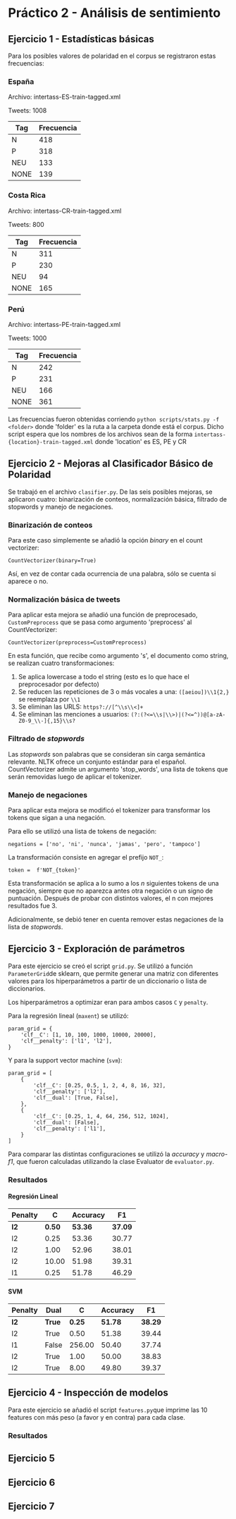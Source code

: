 # Práctico 2 - Análisis de sentimiento

## Ejercicio 1 - Estadísticas básicas

Para los posibles valores de polaridad en el corpus se registraron estas frecuencias:

### España
Archivo: intertass-ES-train-tagged.xml

Tweets: 1008

|Tag|Frecuencia|
|--|--|
|N|418|
|P|318|
|NEU|133|
|NONE|139|

### Costa Rica
Archivo: intertass-CR-train-tagged.xml

Tweets: 800

|Tag|Frecuencia|
|--|--|
|N|311|
|P|230|
|NEU|94|
|NONE|165|

### Perú
Archivo: intertass-PE-train-tagged.xml

Tweets: 1000 

|Tag|Frecuencia|
|--|--|
|N|242|
|P|231|
|NEU|166|
|NONE|361|

Las frecuencias fueron obtenidas corriendo ```python scripts/stats.py -f <folder>``` donde 'folder' es la ruta a la carpeta donde está el corpus. Dicho script espera que los nombres de los archivos sean de la forma ```intertass-{location}-train-tagged.xml``` donde 'location' es ES, PE y CR

## Ejercicio 2 - Mejoras al Clasificador Básico de Polaridad

Se trabajó en el archivo ```clasifier.py```.
De las seis posibles mejoras, se aplicaron cuatro: binarización de conteos, normalización básica, filtrado de stopwords y manejo de negaciones.

### Binarización de conteos

Para este caso simplemente se añadió la opción *binary* en el count vectorizer:

```CountVectorizer(binary=True)```

Así, en vez de contar cada ocurrencia de una palabra, sólo se cuenta si aparece o no.

### Normalización básica de tweets

Para aplicar esta mejora se añadió una función de preprocesado, ```CustomPreprocess``` que se pasa como argumento 'preprocess' al CountVectorizer:

```CountVectorizer(preprocess=CustomPreprocess)```

En esta función, que recibe como argumento 's', el documento como string, se realizan cuatro transformaciones:

1. Se aplica lowercase a todo el string (esto es lo que hace el preprocesador por defecto)
2. Se reducen las repeticiones de 3 o más vocales a una: ```([aeiou])\\1{2,}``` se reemplaza por ```\\1```
3. Se eliminan las URLS: ```https?://[^\\s\\<]+```
4. Se eliminan las menciones a usuarios: ```(?:(?<=\\s|\\>)|(?<=^))@[a-zA-Z0-9_\\-]{,15}\\s?```

### Filtrado de *stopwords*

Las *stopwords* son palabras que se consideran sin carga semántica relevante. NLTK ofrece un conjunto estándar para el español.
CountVectorizer admite un argumento 'stop_words', una lista de tokens que serán removidas luego de aplicar el tokenizer.

### Manejo de negaciones

Para aplicar esta mejora se modificó el tokenizer para transformar los tokens que sigan a una negación.

Para ello se utilizó una lista de tokens de negación:

```negations = ['no', 'ni', 'nunca', 'jamas', 'pero', 'tampoco']```

La transformación consiste en agregar el prefijo ```NOT_```:

```token =  f'NOT_{token}'```

Esta transformación se aplica a lo sumo a los *n* siguientes tokens de una negación, siempre que no aparezca antes otra negación o un signo de puntuación. Después de probar con distintos valores, el n con mejores resultados fue 3.

Adicionalmente, se debió tener en cuenta remover estas negaciones de la lista de *stopwords*.

## Ejercicio 3 - Exploración de parámetros

Para este ejercicio se creó el script ```grid.py```. Se utilizó a función ```ParameterGrid```de sklearn, que permite generar una matriz con diferentes valores para los hiperparámetros a partir de un diccionario o lista de diccionarios.

Los hiperparámetros a optimizar eran para ambos casos ```C``` y ```penalty```.

Para la regresión lineal (```maxent```) se utilizó:

```
param_grid = {
    'clf__C': [1, 10, 100, 1000, 10000, 20000],
    'clf__penalty': ['l1', 'l2'],
}
```

Y para la support vector machine (```svm```):

```
param_grid = [
    {
        'clf__C': [0.25, 0.5, 1, 2, 4, 8, 16, 32],
        'clf__penalty': ['l2'],
        'clf__dual': [True, False],
    },
    {
        'clf__C': [0.25, 1, 4, 64, 256, 512, 1024],
        'clf__dual': [False],
        'clf__penalty': ['l1'],
    }
]
```

Para comparar las distintas configuraciones se utilizó la *accuracy* y *macro-f1*, que fueron calculadas utilizando la clase Evaluator de ```evaluator.py```.

### Resultados

#### Regresión Lineal

| Penalty | C | Accuracy | F1 |
|--|--|--|--|
| **l2** | **0.50** | **53.36** | **37.09** |
| l2 | 0.25 | 53.36 | 30.77 |
| l2 | 1.00 | 52.96 | 38.01 |
| l2 | 10.00 | 51.98 | 39.31 |
| l1 | 0.25 | 51.78 | 46.29 |

#### SVM

| Penalty | Dual | C | Accuracy | F1 |
|--|--|--|--|--|
| **l2** | **True** | **0.25** | **51.78** | **38.29** |
| l2 | True | 0.50 | 51.38 | 39.44 |
| l1 | False | 256.00 | 50.40 | 37.74 |
| l2 | True | 1.00 | 50.00 | 38.83 |
| l2 | True | 8.00 | 49.80 | 39.37 |


## Ejercicio 4 - Inspección de modelos

Para este ejercicio se añadió el script ```features.py```que imprime las 10 features con más peso (a favor y en contra) para cada clase.

### Resultados

## Ejercicio 5

## Ejercicio 6

## Ejercicio 7
